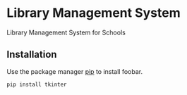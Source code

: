 # Library Management System

Library Management System for Schools

## Installation

Use the package manager [pip](https://pip.pypa.io/en/stable/) to install foobar.

```bash
pip install tkinter
```

